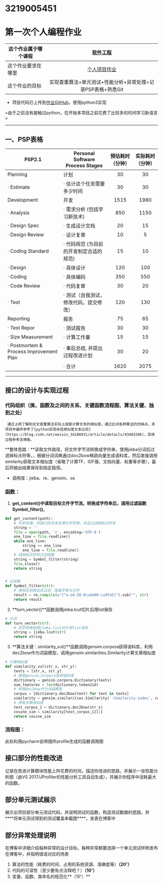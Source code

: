 # 3219005451
# 第一次个人编程作业


| 这个作业属于哪个课程 | [软件工程](https://edu.cnblogs.com/campus/gdgy/InformationSecurity1912-Softwareengineering) |
| -------------------- | :----------------------------------------------------------: |
| 这个作业要求在哪里   | [个人项目作业](https://edu.cnblogs.com/campus/gdgy/InformationSecurity1912-Softwareengineering/homework/12146) |
| 这个作业的目标       | 实现查重算法+单元测试+性能分析+异常处理+记录PSP表格+熟悉Git  |

* 项目代码已上传到[作业GitHub](https://github.com/LIANGYUE13/3219005451)，使用python3实现

<由于之前没有接触过python，在开始本项目之前花费了比较多的时间学习新语言>


---



## 一、PSP表格

| PSP2.1                                  | Personal Software Process Stages        | 预估耗时（分钟） | 实际耗时（分钟） |
| --------------------------------------- | --------------------------------------- | :--------------: | :--------------: |
| Planning                                | 计划                                    |        30        |        30        |
| · Estimate                              | · 估计这个任务需要多少时间              |        30        |        30        |
| Development                             | 开发                                    |       1515       |       1980       |
| · Analysis                              | · 需求分析 (包括学习新技术)             |       850        |       1150       |
| · Design Spec                           | · 生成设计文档                          |        20        |        15        |
| · Design Review                         | · 设计复审                              |        10        |        5         |
| · Coding Standard                       | · 代码规范 (为目前的开发制定合适的规范) |        15        |        10        |
| · Design                                | · 具体设计                              |       120        |       100        |
| · Coding                                | · 具体编码                              |       350        |       550        |
| · Code Review                           | · 代码复审                              |        30        |        20        |
| · Test                                  | · 测试（自我测试，修改代码，提交修改）  |       120        |       130        |
| Reporting                               | 报告                                    |        75        |        65        |
| · Test Repor                            | · 测试报告                              |        30        |        30        |
| · Size Measurement                      | · 计算工作量                            |        15        |        15        |
| · Postmortem & Process Improvement Plan | · 事后总结, 并提出过程改进计划          |        30        |        20        |
|                                         | · 合计                                  |       1620       |       2075       |









---



## 接口的设计与实现过程

### 代码组织（类、函数及之间的关系、关键函数流程图、算法关键、独到之处）

  	 通过上网了解到论文查重算法实际上就是计算文本的相似度，通过比对各种算法的优缺点，本项目中最终参考了[python实现余弦相似度文本比较](https://blog.csdn.net/weixin_34186931/article/details/93403206)，具体过程参考该博客。

​		**整体思路：**读取文件路径，将文件字节流转换成字符串，使用jieba分词后过滤掉标点符等，，根据分词词典通过doc2bow稀疏向量生成语料库，然后直接调用similarity获取文本相似度（省略了计算TF、IDF值、文档向量、权重等步骤），最后将输出结果保存到指定路径。

* 调用库：jieba、re、gensim、os

### 函数：

1. **get_content()**中读取目标文件字节流，转换成字符串后，调用过滤函数**Symbol_filter()**。

```python
def get_content(path):
    # 文本处理，将我们的文本处理为字符串，并且过滤掉标点符号
    string = ''
    file = open(path, 'r', encoding='UTF-8')
    one_line = file.readline()
    while one_line:
        string += one_line
        one_line = file.readline()
    # 调用标点符号过滤函数
    string = Symbol_filter(string)
    file.close()
    return string


# 过滤器
def Symbol_filter(str):
    # 使用正则表达式过滤，保留字母与汉字
    result = re.compile(u"[^a-zA-Z0-9\u4e00-\u9fa5]").sub("", str)
    return result
```

2. **turn_vector()**函数调用jieba.lcut切片后用list保存

```python
# 分词
def turn_vector(str):
    # 将字符串使用jieba.lcut切片用list保存
    string = jieba.lcut(str)
    return string
```

3. **算法关键：similarity_vul()**函数调用gensim.corpora获得语料库，利用doc2bow作为词袋模型，调用gensim.similarities.Similarity计算文章相似度

```python
# 计算相似度
def similarity_vul(str_x, str_y):
    texts = [str_x, str_y]
    # 使用gensim.corpora获得语料库
    dictionary = gensim.corpora.Dictionary(texts)
    num_features = len(dictionary.token2id)
    # 利用doc2bow作为词袋模型
    corpus = [dictionary.doc2bow(text) for text in texts]
    similarity = gensim.similarities.Similarity('-Similarity-index', corpus, num_features)
    # 获取文章相似度
    test_corpus_1 = dictionary.doc2bow(str_x)
    cosine_sim = similarity[test_corpus_1][1]
    return cosine_sim
```

### 流程图：

此处利用pycharm自带插件profile生成的函数调用图





## 接口部分的性能改进

记录在改进计算模块性能上所花费的时间，描述你改进的思路，并展示一张性能分析图（由VS 2017/JProfiler的性能分析工具自动生成），并展示你程序中消耗最大的函数。





## 部分单元测试展示

展示出项目部分单元测试代码，并说明测试的函数，构造测试数据的思路。并***\*将单元测试得到的测试覆盖率截图\****，发表在博客中





## 部分异常处理说明

在博客中详细介绍每种异常的设计目标。每种异常都要选择一个单元测试样例发布在博客中，并指明错误对应的场景





1. 算法的性能（耗费的时间、占用的系统资源、准确度等）**（20'）**
2. 代码的可读性（至少要有点注释吧？）**（10'）**
3. 变量、函数、类命名的规范化**（10'）**

